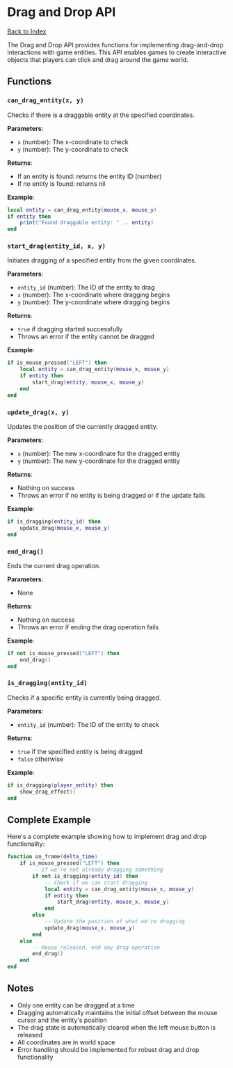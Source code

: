 # Drag and Drop API

[Back to Index](index.md)

The Drag and Drop API provides functions for implementing drag-and-drop interactions with game entities. This API enables games to create interactive objects that players can click and drag around the game world.

## Functions

### `can_drag_entity(x, y)`
Checks if there is a draggable entity at the specified coordinates.

**Parameters**:
- `x` (number): The x-coordinate to check
- `y` (number): The y-coordinate to check

**Returns**:
- If an entity is found: returns the entity ID (number)
- If no entity is found: returns nil

**Example**:
```lua
local entity = can_drag_entity(mouse_x, mouse_y)
if entity then
    print("Found draggable entity: " .. entity)
end
```

### `start_drag(entity_id, x, y)`
Initiates dragging of a specified entity from the given coordinates.

**Parameters**:
- `entity_id` (number): The ID of the entity to drag
- `x` (number): The x-coordinate where dragging begins
- `y` (number): The y-coordinate where dragging begins

**Returns**:
- `true` if dragging started successfully
- Throws an error if the entity cannot be dragged

**Example**:
```lua
if is_mouse_pressed("LEFT") then
    local entity = can_drag_entity(mouse_x, mouse_y)
    if entity then
        start_drag(entity, mouse_x, mouse_y)
    end
end
```

### `update_drag(x, y)`
Updates the position of the currently dragged entity.

**Parameters**:
- `x` (number): The new x-coordinate for the dragged entity
- `y` (number): The new y-coordinate for the dragged entity

**Returns**:
- Nothing on success
- Throws an error if no entity is being dragged or if the update fails

**Example**:
```lua
if is_dragging(entity_id) then
    update_drag(mouse_x, mouse_y)
end
```

### `end_drag()`
Ends the current drag operation.

**Parameters**:
- None

**Returns**:
- Nothing on success
- Throws an error if ending the drag operation fails

**Example**:
```lua
if not is_mouse_pressed("LEFT") then
    end_drag()
end
```

### `is_dragging(entity_id)`
Checks if a specific entity is currently being dragged.

**Parameters**:
- `entity_id` (number): The ID of the entity to check

**Returns**:
- `true` if the specified entity is being dragged
- `false` otherwise

**Example**:
```lua
if is_dragging(player_entity) then
    show_drag_effect()
end
```

## Complete Example
Here's a complete example showing how to implement drag and drop functionality:

```lua
function on_frame(delta_time)
    if is_mouse_pressed("LEFT") then
        -- If we're not already dragging something
        if not is_dragging(entity_id) then
            -- Check if we can start dragging
            local entity = can_drag_entity(mouse_x, mouse_y)
            if entity then
                start_drag(entity, mouse_x, mouse_y)
            end
        else
            -- Update the position of what we're dragging
            update_drag(mouse_x, mouse_y)
        end
    else
        -- Mouse released, end any drag operation
        end_drag()
    end
end
```

## Notes
- Only one entity can be dragged at a time
- Dragging automatically maintains the initial offset between the mouse cursor and the entity's position
- The drag state is automatically cleared when the left mouse button is released
- All coordinates are in world space
- Error handling should be implemented for robust drag and drop functionality
